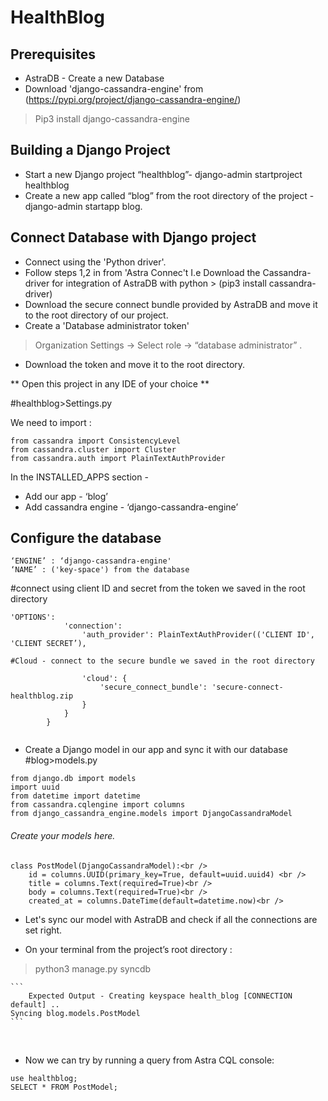 # HealthBlog
## Prerequisites<br />
* AstraDB - Create a new Database 
* Download 'django-cassandra-engine' from (https://pypi.org/project/django-cassandra-engine/)   
>Pip3 install django-cassandra-engine


## Building a Django Project<br />
* Start a new Django project “healthblog”- django-admin startproject healthblog<br />
* Create a new app called “blog” from the root directory of the project - django-admin startapp blog.<br />

## Connect Database with Django project<br />
* Connect using the 'Python driver'. <br />
* Follow steps 1,2 in from 'Astra Connec't I.e Download the Cassandra-driver for integration of AstraDB with python > (pip3 install cassandra-driver)<br />
* Download the secure connect bundle provided by AstraDB and move it to the root directory of our project.<br />
* Create a 'Database administrator token'<br />
>Organization Settings -> Select role -> “database administrator” .<br />
* Download the token and move it to the root directory.<br />


** Open this project in any IDE of your choice ** <br />

#healthblog>Settings.py<br />

We need to import :<br />

```
from cassandra import ConsistencyLevel
from cassandra.cluster import Cluster
from cassandra.auth import PlainTextAuthProvider
```



In the INSTALLED_APPS section - <br />
* Add our app - ‘blog’<br />
* Add cassandra engine - ‘django-cassandra-engine’<br />

## Configure the database<br />

```
‘ENGINE’ : ‘django-cassandra-engine'
‘NAME’ : ('key-space') from the database
```

#connect using client ID and secret from the token we saved in the root directory

```
'OPTIONS': 
            'connection':	    
                'auth_provider': PlainTextAuthProvider(('CLIENT ID', 'CLIENT SECRET’),
				
#Cloud - connect to the secure bundle we saved in the root directory

                'cloud': {
                    'secure_connect_bundle': 'secure-connect-healthblog.zip
                }
            }   
        }
	
```

* Create a Django model in our app and sync it with our database<br />
#blog>models.py

```
from django.db import models
import uuid 
from datetime import datetime
from cassandra.cqlengine import columns
from django_cassandra_engine.models import DjangoCassandraModel
```

###### Create your models here.<br />
```
class PostModel(DjangoCassandraModel):<br />
    id = columns.UUID(primary_key=True, default=uuid.uuid4) <br />
    title = columns.Text(required=True)<br />
    body = columns.Text(required=True)<br />
    created_at = columns.DateTime(default=datetime.now)<br />
```
    

* Let's sync our model with AstraDB and check if all the connections are set right.<br />

* On your terminal from the project’s root directory : 

> python3 manage.py syncdb<br />

````
```
    Expected Output - Creating keyspace health_blog [CONNECTION default] ..
Syncing blog.models.PostModel
```
````
<br />

* Now we can try by running a query from Astra CQL console: <br />

```
use healthblog;
SELECT * FROM PostModel;
```



